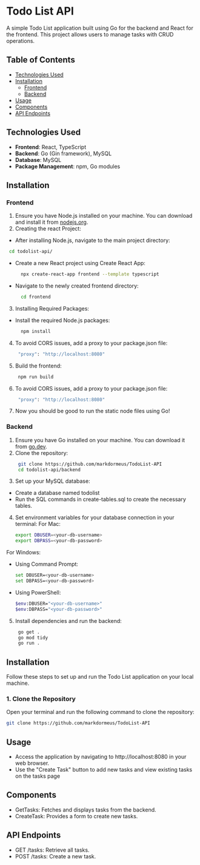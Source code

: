 # Todo List API

A simple Todo List application built using Go for the backend and React for the frontend. This project allows users to manage tasks with CRUD operations.

## Table of Contents

- [Technologies Used](#technologies-used)
- [Installation](#installation)
  - [Frontend](#frontend)
  - [Backend](#backend)
- [Usage](#usage)
- [Components](#components)
- [API Endpoints](#api-endpoints)

## Technologies Used
- **Frontend**: React, TypeScript
- **Backend**: Go (Gin framework), MySQL
- **Database**: MySQL
- **Package Management**: npm, Go modules

## Installation

### Frontend
1. Ensure you have Node.js installed on your machine. You can download and install it from [nodejs.org](https://nodejs.org).
2. Creating the react Project:
  - After installing Node.js, navigate to the main project directory:
   ```bash
    cd todolist-api/
   ```
- Create a new React project using Create React App:
  ```bash
    npx create-react-app frontend --template typescript
  ```
- Navigate to the newly created frontend directory:
  ```bash
    cd frontend
3. Installing Required Packages:
- Install the required Node.js packages:
  ```bash
    npm install
4. To avoid CORS issues, add a proxy to your package.json file:
   ```bash
    "proxy": "http://localhost:8080"
5. Build the frontend:
   ```bash
    npm run build
6. To avoid CORS issues, add a proxy to your package.json file:
   ```bash
    "proxy": "http://localhost:8080"
7. Now you should be good to run the static node files using Go!
   

### Backend
1. Ensure you have Go installed on your machine. You can download it from [go.dev](https://go.dev/doc/install).
2. Clone the repository:
   ```bash
    git clone https://github.com/markdormeus/TodoList-API
    cd todolist-api/backend
3. Set up your MySQL database:
  - Create a database named todolist
  - Run the SQL commands in create-tables.sql to create the necessary tables.
4. Set environment variables for your database connection in your terminal:
  For Mac:
    ```bash
    export DBUSER=<your-db-username>
    export DBPASS=<your-db-password>
    ```
  For Windows:
  - Using Command Prompt:
    ```bash
    set DBUSER=<your-db-username>
    set DBPASS=<your-db-password>
    ```
  - Using PowerShell:
    ```bash
    $env:DBUSER="<your-db-username>"
    $env:DBPASS="<your-db-password>"
    ```
5. Install dependencies and run the backend:
   ```bash
    go get .
    go mod tidy
    go run .

## Installation

Follow these steps to set up and run the Todo List application on your local machine.

### 1. Clone the Repository

Open your terminal and run the following command to clone the repository:

```bash
git clone https://github.com/markdormeus/TodoList-API
```
## Usage
- Access the application by navigating to http://localhost:8080 in your web browser.
- Use the "Create Task" button to add new tasks and view existing tasks on the tasks page

## Components
- GetTasks: Fetches and displays tasks from the backend.
- CreateTask: Provides a form to create new tasks.

## API Endpoints
- GET /tasks: Retrieve all tasks.
- POST /tasks: Create a new task.

